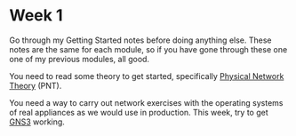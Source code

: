 # Week 1

Go through my Getting Started notes before doing anything else. These notes are the same for each module, so if you have gone through these one one of my previous modules, all good.

You need to read some theory to get started, specifically [Physical Network Theory](https://johnoraw-education.gitbook.io/networking/pnt) (PNT).&#x20;

You need a way to carry out network exercises with the operating systems of real appliances as we would use in production. This week, try to get [GNS3](https://johnoraw-education.gitbook.io/networking/gns3) working.
